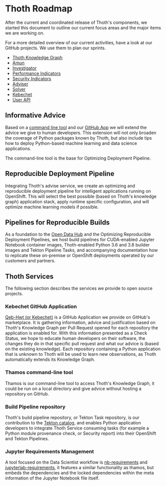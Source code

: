 # Thoth Roadmap

After the current and coordinated release of Thoth's components, we started this document to outline our
current focus areas and the major items we are working on.

For a more detailed overview of our current activities, have a look at our GitHub projects. We use them to plan our
sprints.

* [Thoth Knowledge Graph](https://github.com/orgs/thoth-station/projects/8)
* [Amun](https://github.com/orgs/thoth-station/projects/12)
* [Investigator](https://github.com/orgs/thoth-station/projects/14)
* [Performance Indicators](https://github.com/orgs/thoth-station/projects/10)
* [Security Indicators](https://github.com/orgs/thoth-station/projects/2)
* [Adviser](https://github.com/orgs/thoth-station/projects/4)
* [Solver](https://github.com/orgs/thoth-station/projects/6)
* [Kebechet](https://github.com/orgs/thoth-station/projects/3)
* [User API](https://github.com/orgs/thoth-station/projects/7)

## Informative Advice

Based on a [command line tool](https://github.com/orgs/thoth-station/projects/3) and our
[GitHub App](https://github.com/marketplace/qeb-hwt) we will extend the advice we give to human developers. This
extension will not only broaden the coverage of Python packages known by Thoth, but also include tips how to deploy
Python-based machine learning and data science applications.

The command-line tool is the base for Optimizing Deployment Pipeline.

## Reproducible Deployment Pipeline

Integrating Thoth's advise service, we create an optimizing and reproducible deployment pipeline for intelligent
applications running on OpenShift. This will select the best possible (based on Thoth's knowledge graph) application
stack, apply runtime specific configuration, and will optimize machine learning models if possible.

## Pipelines for Reproducible Builds

As a foundation to the [Open Data Hub](http://opendatahub.io/) and the Optimizing Reproducible Deployment Pipelines,
we host build pipelines for CUDA-enabled Jupyter Notebook container images, Thoth-enabled Python 3.6 and 3.8 builder
images and Tekton Pipeline Tasks, and accompanying documentation how to replicate these on-premise or OpenShift
deployments operated by our customers and partners.

## Thoth Services

The following section describes the services we provide to open source projects.

### Kebechet GitHub Application

[Qeb-Hwt (or Kebechet)](https://github.com/marketplace/qeb-hwt) is a GitHub Application we provide on GitHub's
marketplace. It is gathering information, advice and justification based on Thoth's Knowledge Graph per Pull Request
opened for each repository the application is enabled for. With this information presented as a Check Status, we
hope to educate human developers on their software, the changes they do in that specific pull request and what our
advice is (based on the existing knowledge). Each repository containing a Python application that is unknown to Thoth
will be used to learn new observations, as Thoth automatically extends its Knowledge Graph.

### Thamos command-line tool

Thamos is our command-line tool to access Thoth's Knowledge Graph, it could be run on a local directory and give
advice without hosting a repository on GitHub.

### Build Pipeline repository

Thoth's build pipeline repository, or Tekton Task repository, is our contribution to the
[Tekton catalog](https://github.com/tektoncd/catalog), and enables Python application developers to integrate
Thoth Service consuming tasks (for example a Python module provenance check, or Security report) into their OpenShift
and Tekton Pipelines.

### Jupyter Requirements Management

A tool focused on the Data Scientist workflow is [nb-requirements]() and [jupyterlab-requirements](), it features a
similar functionality as thamos, but embeds the dependencies and the locked dependencies within the meta information
of the Jupyter Notebook file itself.
